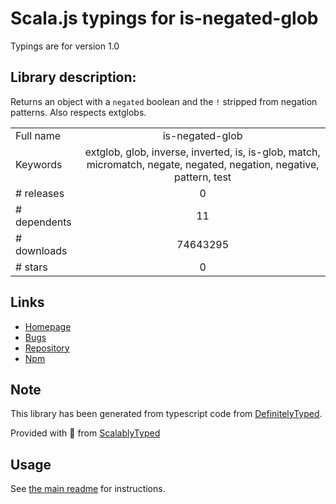 
# Scala.js typings for is-negated-glob

Typings are for version 1.0

## Library description:
Returns an object with a `negated` boolean and the `!` stripped from negation patterns. Also respects extglobs.

|                    |                 |
| ------------------ | :-------------: |
| Full name          | is-negated-glob |
| Keywords           | extglob, glob, inverse, inverted, is, is-glob, match, micromatch, negate, negated, negation, negative, pattern, test |
| # releases         | 0 |
| # dependents       | 11 |
| # downloads        | 74643295 |
| # stars            | 0 |

## Links
- [Homepage](https://github.com/jonschlinkert/is-negated-glob)
- [Bugs](https://github.com/jonschlinkert/is-negated-glob/issues)
- [Repository](https://github.com/jonschlinkert/is-negated-glob)
- [Npm](https://www.npmjs.com/package/is-negated-glob)
    


## Note
This library has been generated from typescript code from [DefinitelyTyped](https://definitelytyped.org).

Provided with :purple_heart: from [ScalablyTyped](https://github.com/oyvindberg/ScalablyTyped)

## Usage
See [the main readme](../../readme.md) for instructions.


